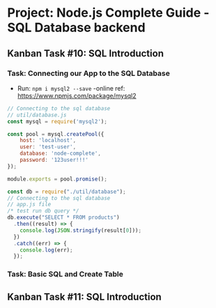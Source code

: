 # Project: Node.js Complete Guide -SQL Database backend

## Kanban Task #10: SQL Introduction

### Task: Connecting our App to the SQL Database

- Run: `npm i mysql2 --save`
-online ref: <https://www.npmjs.com/package/mysql2>

```javascript
// Connecting to the sql database
// util/database.js
const mysql = require('mysql2');

const pool = mysql.createPool({ 
    host: 'localhost',
    user: 'test-user',
    database: 'node-complete',
    password: '123user!!!'
});

module.exports = pool.promise();
```

```javascript
const db = require("./util/database");
// Connecting to the sql database
// app.js file
/* test run db query */
db.execute("SELECT * FROM products")
  .then((result) => {
    console.log(JSON.stringify(result[0]));
  })
  .catch((err) => {
    console.log(err);
  });
```

### Task: Basic SQL and Create Table

## Kanban Task #11: SQL Introduction
